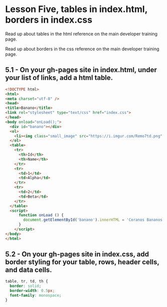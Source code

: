 # Lesson Five, tables in index.html, borders in index.css

Read up about tables in the html reference on the main developer training page.

Read up about borders in the css reference on the main developer training page.

## 5.1 - On your gh-pages site in index.html, under your list of links, add a html table.
```html
<!DOCTYPE html>
<html>
<meta charset="utf-8" />
<head>
<title>Banano</title>
<link rel="stylesheet" type="text/css" href="index.css">
</head>
<body onload="onLoad();">
  <div id="banano"></div>
  <ol>
    <li><img class="small_image" src="https://i.imgur.com/Remo7td.png" /></li>
  </ol>
  <table>
    <tr>
      <th>Id</th>
      <th>Name</th>
    </tr>
    <tr>
      <td>1</td>
      <td>Alpha</td>
    </tr>
    <tr>
      <td>2</td>
      <td>Beta</td>
    </tr>
  </table>
  <script>
      function onLoad () {
        document.getElementById('banano').innerHTML = 'Coranos Bananos';
      }
    </script>
</body>
</html>
```


## 5.2 - On your gh-pages site in index.css, add border styling for your table, rows, header cells, and data cells.
```css
table, tr, td, th {
  border: solid;
  border-width: 0.5px;
  font-family: monospace;
}
```
